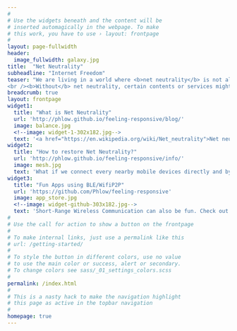 ```yaml
---
#
# Use the widgets beneath and the content will be
# inserted automagically in the webpage. To make
# this work, you have to use › layout: frontpage
#
layout: page-fullwidth
header:
  image_fullwidth: galaxy.jpg
title:  "Net Neutrality"
subheadline: "Internet Freedom"
teaser: "We are living in a world where <b>net neutrality</b> is not always guaranteed. <br />While there is even no such a thing in some countries, some other country is stupid enough to follow suit.
<br /><b>Without</b> net neutrality, certain contents or services might get slowed down or completely blocked by Internet service providers."
breadcrumb: true
layout: frontpage
widget1:
  title: "What is Net Neutrality"
  url: 'http://phlow.github.io/feeling-responsive/blog/'
  image: balance.jpg
  <!--image: widget-1-302x182.jpg-->
  text: '<a href="https://en.wikipedia.org/wiki/Net_neutrality">Net neutrality</a> is the principle that governments should mandate Internet service providers to treat all data on the Internet the same, and not discriminate or charge differently by user, content, website, platform, application, type of attached equipment, or method of communication.'
widget2:
  title: "How to restore Net Neutrality?"
  url: 'http://phlow.github.io/feeling-responsive/info/'
  image: mesh.jpg
  text: 'What if we connect every nearby mobile devices directly and bypass every cell phone tower. Yes you are right! Short-Range Wireless Communication technologies such as <a href="https://developer.apple.com/documentation/corebluetooth">BLE</a> and <a href="https://developer.android.com/guide/topics/connectivity/wifip2p.html">WifiP2P</a>, might be the <b>cure</b>.'
widget3:
  title: "Fun Apps using BLE/WifiP2P"
  url: 'https://github.com/Phlow/feeling-responsive'
  image: app_store.jpg
  <!--image: widget-github-303x182.jpg-->
  text: 'Short-Range Wireless Communication can also be fun. Check out the following apps: <br />1. <a href="https://itunes.apple.com/us/app/hi-there-p2p/id1276567474?ls=1&mt=8">HiThere</a>: A proximity based face-to-face dating app. <br />2. <a href="https://play.google.com/store/apps/details?id=com.wifidirect.ble.seanxu.guesswhat">Guess What</a>: A near range message sharing tool.'
#
# Use the call for action to show a button on the frontpage
#
# To make internal links, just use a permalink like this
# url: /getting-started/
#
# To style the button in different colors, use no value
# to use the main color or success, alert or secondary.
# To change colors see sass/_01_settings_colors.scss
#
permalink: /index.html
#
# This is a nasty hack to make the navigation highlight
# this page as active in the topbar navigation
#
homepage: true
---
```

